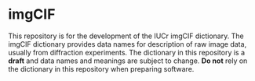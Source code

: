 # imgCIF
This repository is for the development of the IUCr imgCIF dictionary. The imgCIF dictionary provides 
data names for description of raw image data, usually from diffraction experiments.  The dictionary in this 
repository is a **draft** and data names and meanings are subject to change. **Do not** rely on the 
dictionary in this repository when preparing software.

